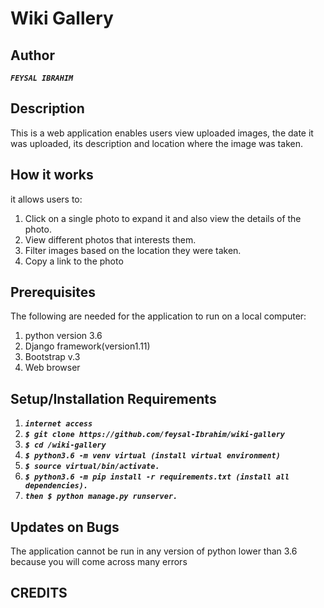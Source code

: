 # **Wiki Gallery**
## Author
**_`FEYSAL IBRAHIM`_**
## Description
This is a web application enables users view uploaded images, the date it was uploaded, its description and location where the image was taken.
## How it works
it allows users to:
1. Click on a single photo to expand it and also view the details of the photo.
2. View different photos that interests them.
3. Filter images based on the location they were taken.
4. Copy a link to the photo 

## Prerequisites
The following are needed for the application to run on a local computer:
1. python version 3.6
2. Django framework(version1.11)
3. Bootstrap v.3
4. Web browser

## Setup/Installation Requirements

1. **_`internet access`_**
2. **_`$ git clone https://github.com/feysal-Ibrahim/wiki-gallery`_**
3. **_`$ cd /wiki-gallery`_**
4. **_`$ python3.6 -m venv virtual (install virtual environment)`_**
5. **_`$ source virtual/bin/activate.`_**
6. **_`$ python3.6 -m pip install -r requirements.txt (install all dependencies).`_**
7. **_`then $ python manage.py runserver.`_**

## Updates on Bugs

The application cannot be run in any version of python lower than 3.6 because you will come across many errors

## CREDITS
